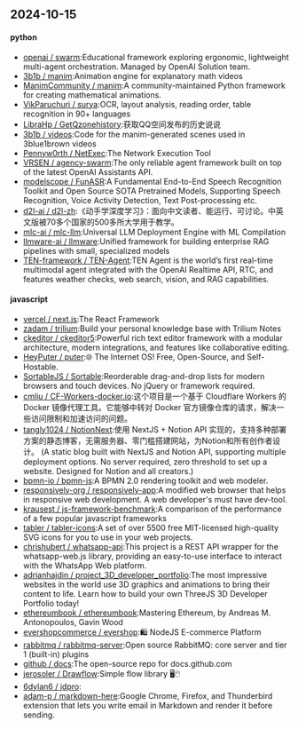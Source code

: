 ## 2024-10-15

#### python
* [openai / swarm](https://github.com/openai/swarm):Educational framework exploring ergonomic, lightweight multi-agent orchestration. Managed by OpenAI Solution team.
* [3b1b / manim](https://github.com/3b1b/manim):Animation engine for explanatory math videos
* [ManimCommunity / manim](https://github.com/ManimCommunity/manim):A community-maintained Python framework for creating mathematical animations.
* [VikParuchuri / surya](https://github.com/VikParuchuri/surya):OCR, layout analysis, reading order, table recognition in 90+ languages
* [LibraHp / GetQzonehistory](https://github.com/LibraHp/GetQzonehistory):获取QQ空间发布的历史说说
* [3b1b / videos](https://github.com/3b1b/videos):Code for the manim-generated scenes used in 3blue1brown videos
* [Pennyw0rth / NetExec](https://github.com/Pennyw0rth/NetExec):The Network Execution Tool
* [VRSEN / agency-swarm](https://github.com/VRSEN/agency-swarm):The only reliable agent framework built on top of the latest OpenAI Assistants API.
* [modelscope / FunASR](https://github.com/modelscope/FunASR):A Fundamental End-to-End Speech Recognition Toolkit and Open Source SOTA Pretrained Models, Supporting Speech Recognition, Voice Activity Detection, Text Post-processing etc.
* [d2l-ai / d2l-zh](https://github.com/d2l-ai/d2l-zh):《动手学深度学习》：面向中文读者、能运行、可讨论。中英文版被70多个国家的500多所大学用于教学。
* [mlc-ai / mlc-llm](https://github.com/mlc-ai/mlc-llm):Universal LLM Deployment Engine with ML Compilation
* [llmware-ai / llmware](https://github.com/llmware-ai/llmware):Unified framework for building enterprise RAG pipelines with small, specialized models
* [TEN-framework / TEN-Agent](https://github.com/TEN-framework/TEN-Agent):TEN Agent is the world’s first real-time multimodal agent integrated with the OpenAI Realtime API, RTC, and features weather checks, web search, vision, and RAG capabilities.

#### javascript
* [vercel / next.js](https://github.com/vercel/next.js):The React Framework
* [zadam / trilium](https://github.com/zadam/trilium):Build your personal knowledge base with Trilium Notes
* [ckeditor / ckeditor5](https://github.com/ckeditor/ckeditor5):Powerful rich text editor framework with a modular architecture, modern integrations, and features like collaborative editing.
* [HeyPuter / puter](https://github.com/HeyPuter/puter):🌐 The Internet OS! Free, Open-Source, and Self-Hostable.
* [SortableJS / Sortable](https://github.com/SortableJS/Sortable):Reorderable drag-and-drop lists for modern browsers and touch devices. No jQuery or framework required.
* [cmliu / CF-Workers-docker.io](https://github.com/cmliu/CF-Workers-docker.io):这个项目是一个基于 Cloudflare Workers 的 Docker 镜像代理工具。它能够中转对 Docker 官方镜像仓库的请求，解决一些访问限制和加速访问的问题。
* [tangly1024 / NotionNext](https://github.com/tangly1024/NotionNext):使用 NextJS + Notion API 实现的，支持多种部署方案的静态博客，无需服务器、零门槛搭建网站，为Notion和所有创作者设计。 (A static blog built with NextJS and Notion API, supporting multiple deployment options. No server required, zero threshold to set up a website. Designed for Notion and all creators.)
* [bpmn-io / bpmn-js](https://github.com/bpmn-io/bpmn-js):A BPMN 2.0 rendering toolkit and web modeler.
* [responsively-org / responsively-app](https://github.com/responsively-org/responsively-app):A modified web browser that helps in responsive web development. A web developer's must have dev-tool.
* [krausest / js-framework-benchmark](https://github.com/krausest/js-framework-benchmark):A comparison of the performance of a few popular javascript frameworks
* [tabler / tabler-icons](https://github.com/tabler/tabler-icons):A set of over 5500 free MIT-licensed high-quality SVG icons for you to use in your web projects.
* [chrishubert / whatsapp-api](https://github.com/chrishubert/whatsapp-api):This project is a REST API wrapper for the whatsapp-web.js library, providing an easy-to-use interface to interact with the WhatsApp Web platform.
* [adrianhajdin / project_3D_developer_portfolio](https://github.com/adrianhajdin/project_3D_developer_portfolio):The most impressive websites in the world use 3D graphics and animations to bring their content to life. Learn how to build your own ThreeJS 3D Developer Portfolio today!
* [ethereumbook / ethereumbook](https://github.com/ethereumbook/ethereumbook):Mastering Ethereum, by Andreas M. Antonopoulos, Gavin Wood
* [evershopcommerce / evershop](https://github.com/evershopcommerce/evershop):🛍️ NodeJS E-commerce Platform
* [rabbitmq / rabbitmq-server](https://github.com/rabbitmq/rabbitmq-server):Open source RabbitMQ: core server and tier 1 (built-in) plugins
* [github / docs](https://github.com/github/docs):The open-source repo for docs.github.com
* [jerosoler / Drawflow](https://github.com/jerosoler/Drawflow):Simple flow library 🖥️🖱️
* [6dylan6 / jdpro](https://github.com/6dylan6/jdpro):
* [adam-p / markdown-here](https://github.com/adam-p/markdown-here):Google Chrome, Firefox, and Thunderbird extension that lets you write email in Markdown and render it before sending.
